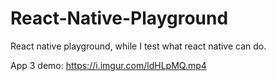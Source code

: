 # React-Native-Playground
React native playground, while I test what react native can do.

App 3 demo:
https://i.imgur.com/ldHLpMQ.mp4
